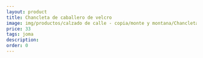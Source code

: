 ```yaml
---
layout: product
title: Chancleta de caballero de velcro 
image: img/productos/calzado de calle - copia/monte y montana/Chancleta de caballero de velcro =33=joma.webp
price: 33
tags: joma
description: 
order: 0
---
```

